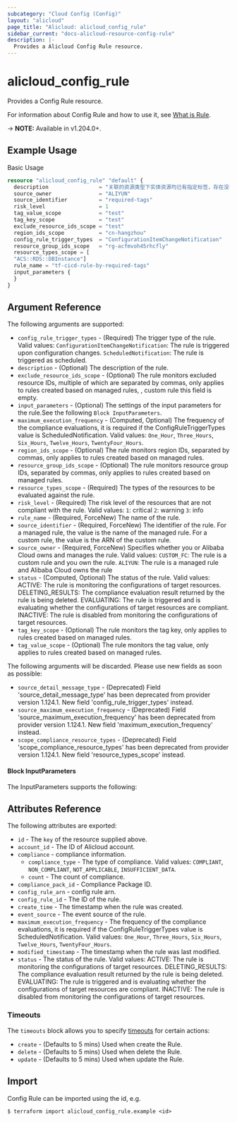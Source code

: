 ```yaml
---
subcategory: "Cloud Config (Config)"
layout: "alicloud"
page_title: "Alicloud: alicloud_config_rule"
sidebar_current: "docs-alicloud-resource-config-rule"
description: |-
  Provides a Alicloud Config Rule resource.
---
```


# alicloud_config_rule

Provides a Config Rule resource.

For information about Config Rule and how to use it, see [What is Rule](https://www.alibabacloud.com/help/en/).

-> **NOTE:** Available in v1.204.0+.

## Example Usage

Basic Usage

```terraform
resource "alicloud_config_rule" "default" {
  description                = "关联的资源类型下实体资源均已有指定标签，存在没有指定标签的资源则视为“不合规”。"
  source_owner               = "ALIYUN"
  source_identifier          = "required-tags"
  risk_level                 = 1
  tag_value_scope            = "test"
  tag_key_scope              = "test"
  exclude_resource_ids_scope = "test"
  region_ids_scope           = "cn-hangzhou"
  config_rule_trigger_types  = "ConfigurationItemChangeNotification"
  resource_group_ids_scope   = "rg-acfmvoh45rhcfly"
  resource_types_scope = [
  "ACS::RDS::DBInstance"]
  rule_name = "tf-cicd-rule-by-required-tags"
  input_parameters {
  }
}
```

## Argument Reference

The following arguments are supported:
* `config_rule_trigger_types` - (Required) The trigger type of the rule. Valid values:  `ConfigurationItemChangeNotification`: The rule is triggered upon configuration changes. `ScheduledNotification`: The rule is triggered as scheduled.
* `description` - (Optional) The description of the rule.
* `exclude_resource_ids_scope` - (Optional) The rule monitors excluded resource IDs, multiple of which are separated by commas, only applies to rules created based on managed rules, , custom rule this field is empty.
* `input_parameters` - (Optional) The settings of the input parameters for the rule.See the following `Block InputParameters`.
* `maximum_execution_frequency` - (Computed, Optional) The frequency of the compliance evaluations, it is required if the ConfigRuleTriggerTypes value is ScheduledNotification. Valid values:  `One_Hour`, `Three_Hours`, `Six_Hours`, `Twelve_Hours`, `TwentyFour_Hours`.
* `region_ids_scope` - (Optional) The rule monitors region IDs, separated by commas, only applies to rules created based on managed rules.
* `resource_group_ids_scope` - (Optional) The rule monitors resource group IDs, separated by commas, only applies to rules created based on managed rules.
* `resource_types_scope` - (Required) The types of the resources to be evaluated against the rule.
* `risk_level` - (Required) The risk level of the resources that are not compliant with the rule. Valid values:  `1`: critical `2`: warning `3`: info
* `rule_name` - (Required, ForceNew) The name of the rule.
* `source_identifier` - (Required, ForceNew) The identifier of the rule.  For a managed rule, the value is the name of the managed rule. For a custom rule, the value is the ARN of the custom rule.
* `source_owner` - (Required, ForceNew) Specifies whether you or Alibaba Cloud owns and manages the rule. Valid values:  `CUSTOM_FC`: The rule is a custom rule and you own the rule. `ALIYUN`: The rule is a managed rule and Alibaba Cloud owns the rule
* `status` - (Computed, Optional) The status of the rule. Valid values: ACTIVE: The rule is monitoring the configurations of target resources. DELETING_RESULTS: The compliance evaluation result returned by the rule is being deleted. EVALUATING: The rule is triggered and is evaluating whether the configurations of target resources are compliant. INACTIVE: The rule is disabled from monitoring the configurations of target resources.
* `tag_key_scope` - (Optional) The rule monitors the tag key, only applies to rules created based on managed rules.
* `tag_value_scope` - (Optional) The rule monitors the tag value, only applies to rules created based on managed rules.

The following arguments will be discarded. Please use new fields as soon as possible:
* `source_detail_message_type` - (Deprecated) Field 'source_detail_message_type' has been deprecated from provider version 1.124.1. New field 'config_rule_trigger_types' instead.
* `source_maximum_execution_frequency` - (Deprecated) Field 'source_maximum_execution_frequency' has been deprecated from provider version 1.124.1. New field 'maximum_execution_frequency' instead.
* `scope_compliance_resource_types` - (Deprecated) Field 'scope_compliance_resource_types' has been deprecated from provider version 1.124.1. New field 'resource_types_scope' instead.

#### Block InputParameters

The InputParameters supports the following:



## Attributes Reference

The following attributes are exported:
* `id` - The `key` of the resource supplied above.
* `account_id` - The ID of Alicloud account.
* `compliance` - compliance information.
  * `compliance_type` - The type of compliance. Valid values: `COMPLIANT`, `NON_COMPLIANT`, `NOT_APPLICABLE`, `INSUFFICIENT_DATA`.
  * `count` - The count of compliance.
* `compliance_pack_id` - Compliance Package ID.
* `config_rule_arn` - config rule arn.
* `config_rule_id` - The ID of the rule.
* `create_time` - The timestamp when the rule was created.
* `event_source` - The event source of the rule.
* `maximum_execution_frequency` - The frequency of the compliance evaluations, it is required if the ConfigRuleTriggerTypes value is ScheduledNotification. Valid values:  `One_Hour`, `Three_Hours`, `Six_Hours`, `Twelve_Hours`, `TwentyFour_Hours`.
* `modified_timestamp` - The timestamp when the rule was last modified.
* `status` - The status of the rule. Valid values: ACTIVE: The rule is monitoring the configurations of target resources. DELETING_RESULTS: The compliance evaluation result returned by the rule is being deleted. EVALUATING: The rule is triggered and is evaluating whether the configurations of target resources are compliant. INACTIVE: The rule is disabled from monitoring the configurations of target resources.

### Timeouts

The `timeouts` block allows you to specify [timeouts](https://www.terraform.io/docs/configuration-0-11/resources.html#timeouts) for certain actions:
* `create` - (Defaults to 5 mins) Used when create the Rule.
* `delete` - (Defaults to 5 mins) Used when delete the Rule.
* `update` - (Defaults to 5 mins) Used when update the Rule.

## Import

Config Rule can be imported using the id, e.g.

```shell
$ terraform import alicloud_config_rule.example <id>
```